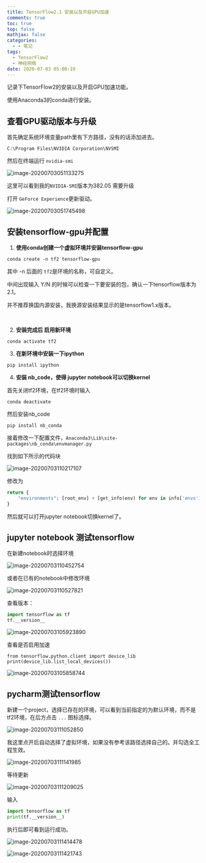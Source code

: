 ```yaml
---
title: TensorFlow2.1 安装以及开启GPU加速
comments: true
toc: true
top: false
mathjax: false
categories:
  - - 笔记
tags:
  - TensorFlow2
  - 神经网络
date: 2020-07-03 05:00:19
---
```


记录下TensorFlow2的安装以及开启GPU加速功能。

使用Anaconda3的conda进行安装。

<!--more-->

## 查看GPU驱动版本与升级

首先确定系统环境变量path里有下方路径，没有的话添加进去。

```
C:\Program Files\NVIDIA Corporation\NVSMI
```

然后在终端运行 `nvidia-smi`

![image-20200703051133275](C:\Users\84452\AppData\Roaming\Typora\typora-user-images\image-20200703051133275.png)

这里可以看到我的`NVIDIA-SMI`版本为382.05 需要升级

打开 `GeForce Experience`更新驱动。

![image-20200703051745498](C:\Users\84452\AppData\Roaming\Typora\typora-user-images\image-20200703051745498.png)



## 安装tensorflow-gpu并配置

1. **使用conda创建一个虚拟环境并安装tensorflow-gpu**

```
conda create -n tf2 tensorflow-gpu
```

其中 -n 后面的 `tf2`是环境的名称，可自定义。

中间出现输入 Y/N 的时候可以检查一下要安装的包，确认一下tensorflow版本为2.1。

并不推荐换国内源安装，我换源安装结果显示的是tensorflow1.x版本。

<br>

2. **安装完成后 启用新环境**

```
conda activate tf2
```

3. **在新环境中安装一下ipython**

```
pip install ipython
```

4. **安装 nb_code，使得 jupyter notebook可以切换kernel**

首先关闭tf2环境，在tf2环境时输入

```
conda deactivate
```

然后安装nb_code

```
pip install nb_conda
```

接着修改一下配置文件，`Anaconda3\Lib\site-packages\nb_conda\envmanager.py`

找到如下所示的代码块

![image-20200703110217107](C:\Users\84452\AppData\Roaming\Typora\typora-user-images\image-20200703110217107.png)

修改为 

```python
return {
	"environments": [root_env] + [get_info(env) for env in info['envs'] if env !=root_env['dir']]
}
```

然后就可以打开jupyter notebook切换kernel了。

## jupyter notebook 测试tensorflow

在新建notebook时选择环境

![image-20200703110452754](C:\Users\84452\AppData\Roaming\Typora\typora-user-images\image-20200703110452754.png)

或者在已有的notebook中修改环境

![image-20200703110527821](C:\Users\84452\AppData\Roaming\Typora\typora-user-images\image-20200703110527821.png)



查看版本：

```python
import tensorflow as tf
tf.__version__
```

![image-20200703105923890](C:\Users\84452\AppData\Roaming\Typora\typora-user-images\image-20200703105923890.png)

查看是否启用加速

```
from tensorflow.python.client import device_lib
print(device_lib.list_local_devices())
```

![image-20200703105858744](C:\Users\84452\AppData\Roaming\Typora\typora-user-images\image-20200703105858744.png)

## pycharm测试tensorflow

新建一个project，选择已存在的环境，可以看到当前指定的为默认环境，而不是tf2环境，在后方点击 `...` 图标选择。

![image-20200703111052850](C:\Users\84452\AppData\Roaming\Typora\typora-user-images\image-20200703111052850.png)

我这里点开后自动选择了虚拟环境，如果没有参考该路径选择自己的。并勾选全工程生效。

![image-20200703111141985](C:\Users\84452\AppData\Roaming\Typora\typora-user-images\image-20200703111141985.png)

等待更新

![image-20200703111209025](C:\Users\84452\AppData\Roaming\Typora\typora-user-images\image-20200703111209025.png)

输入

```python
import tensorflow as tf
print(tf.__version__)
```

执行后即可看到运行成功。

![image-20200703111414478](C:\Users\84452\AppData\Roaming\Typora\typora-user-images\image-20200703111414478.png)

![image-20200703111421743](C:\Users\84452\AppData\Roaming\Typora\typora-user-images\image-20200703111421743.png)

